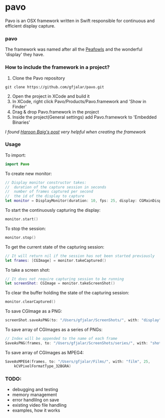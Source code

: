 # pavo

Pavo is an OSX framework written in Swift responsible for continuous and
efficient display capture.

### pavo
The framework was named after all the [Peafowls](http://en.wikipedia.org/wiki/Peafowl)
and the wonderful 'display' they have.

### How to include the framework in a project?
1. Clone the Pavo repository
```
git clone https://github.com/gfjalar/pavo.git
```
2. Open the project in XCode and build it
3. In XCode, right click Pavo/Products/Pavo.framework and 'Show in Finder'
4. Drag & drop Pavo.framework in the project
5. Inside the project(General settings) add Pavo.framework to
'Embedded Binaries'

*I found [Haroon Baig's post](https://medium.com/@PyBaig/build-your-own-cocoa-touch-frameworks-in-swift-d4ea3d1f9ca3) very helpful when creating the framework*

### Usage

To import:
```swift
import Pavo
```

To create new monitor:
```swift
// Display monitor constructor takes:
//  duration of the capture session in seconds
//  number of frames captured per second
//  the id of the display to capture
let monitor = DisplayMonitor(duration: 10, fps: 25, display: CGMainDisplayID())
```

To start the continuously capturing the display:
```swift
monitor.start()
```

To stop the session:
```swift
monitor.stop()
```

To get the current state of the capturing session:
```swift
// It will return nil if the session has not been started previously
let frames: [CGImage] = monitor.takeCaptured()
```

To take a screen shot:
```swift
// It does not require capturing session to be running
let screenShot: CGImage = monitor.takeScreenShot()
```

To clear the buffer holding the state of the capturing session:
```swift
monitor.clearCaptured()
```

To save CGImage as a PNG:
```swift
screenShot.saveAsPNG(to: "/Users/gfjalar/ScreenShots/", with: "display")
```

To save array of CGImages as a series of PNGs:
```swift
// Index will be appended to the name of each frame
SaveAsPNG(frames, to: "/Users/gfjalar/ScreenShots/series/", with: "shot")
```

To save array of CGImages as MPEG4:
```swift
SaveAsMPEG4(frames, to: "/Users/gfjalar/Films/", with: "film", 25,
	kCVPixelFormatType_32BGRA)
```

### TODO:
* debugging and testing
* memory management
* error handlilng on save
* existing video file handling
* examples, how it works
